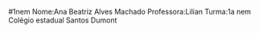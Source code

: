 #1nem
Nome:Ana Beatriz Alves Machado 
Professora:Lilian 
Turma:1a nem
Colégio estadual Santos Dumont 
